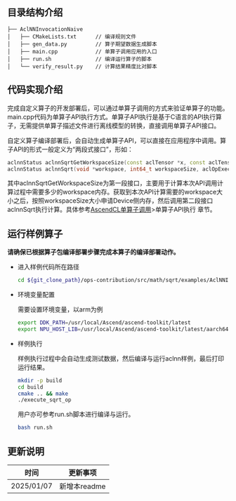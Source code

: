 ## 目录结构介绍
``` 
├── AclNNInvocationNaive
│   ├── CMakeLists.txt      // 编译规则文件
│   ├── gen_data.py         // 算子期望数据生成脚本
│   ├── main.cpp            // 单算子调用应用的入口
│   ├── run.sh              // 编译运行算子的脚本
│   └── verify_result.py    // 计算结果精度比对脚本
``` 
## 代码实现介绍
完成自定义算子的开发部署后，可以通过单算子调用的方式来验证单算子的功能。main.cpp代码为单算子API执行方式。单算子API执行是基于C语言的API执行算子，无需提供单算子描述文件进行离线模型的转换，直接调用单算子API接口。    

自定义算子编译部署后，会自动生成单算子API，可以直接在应用程序中调用。算子API的形式一般定义为“两段式接口”，形如：
   ```cpp    
   aclnnStatus aclnnSqrtGetWorkspaceSize(const aclTensor *x, const aclTensor *out, uint64_t workspaceSize, aclOpExecutor **executor);
   aclnnStatus aclnnSqrt(void *workspace, int64_t workspaceSize, aclOpExecutor **executor, aclrtStream stream);
   ```
其中aclnnSqrtGetWorkspaceSize为第一段接口，主要用于计算本次API调用计算过程中需要多少的workspace内存。获取到本次API计算需要的workspace大小之后，按照workspaceSize大小申请Device侧内存，然后调用第二段接口aclnnSqrt执行计算。具体参考[AscendCL单算子调用](https://hiascend.com/document/redirect/CannCommunityAscendCInVorkSingleOp)>单算子API执行 章节。

## 运行样例算子
  **请确保已根据算子包编译部署步骤完成本算子的编译部署动作。**
  
  - 进入样例代码所在路径
  
    ```bash
    cd ${git_clone_path}/ops-contribution/src/math/sqrt/examples/AclNNInvocationNaive
    ```
  
  - 环境变量配置
    
    需要设置环境变量，以arm为例
    
    ```bash
    export DDK_PATH=/usr/local/Ascend/ascend-toolkit/latest
    export NPU_HOST_LIB=/usr/local/Ascend/ascend-toolkit/latest/aarch64-linux/devlib
    ```
  - 样例执行
    
    样例执行过程中会自动生成测试数据，然后编译与运行aclnn样例，最后打印运行结果。
    
    ```bash
    mkdir -p build
    cd build
    cmake .. && make
    ./execute_sqrt_op
    ```
    
    用户亦可参考run.sh脚本进行编译与运行。
    
    ```bash
    bash run.sh
    ```

## 更新说明

| 时间       | 更新事项     |
| ---------- | ------------ |
| 2025/01/07 | 新增本readme |